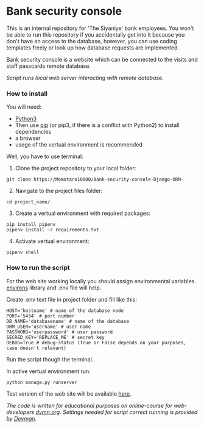 # Bank security console


This is an internal repository for 'The Siyaniye' bank employees. You won't be able to run this 
repository if you accidentally get into it because you don't have an access to the database, 
however, you can use coding templates freely or look up how database requests are implemented.

Bank security console is a website which can be connected to the visits and staff passcards 
remote database.

_Script runs local web server interacting with remote database._



### How to install


You will need:

* [Python3](https://www.python.org/downloads/) 
* Then use [pip](https://pypi.org/project/pip/) (or pip3, if there is a conflict with Python2) 
to install dependencies
* a browser
* usege of the vertual environment is recommended


Well, you have to use terminal:


1. Clone the project repository to your local folder:

```
git clone https://Momotaro10000/Bank-security-console-Django-ORM-
```


2. Navigate to the project files folder:

```
cd project_name/
```


3. Create a vertual environment with required packages:

```
pip install pipenv
pipenv install -r requirements.txt
```


4. Activate vertual environment:

```
pipenv shell
```


### How to run the script


For the web site working locally you should assign environmental variables. [environs](https://pypi.org/project/environs/) library and .env file will help.

Create .env text file in project folder and fill like this:

```
HOST='hostname' # name of the database node
PORT='5434' # port number
DB_NAME='databasename' # name of the database
ORM_USER='username' # user name
PASSWORD='userpassword' # user password
SECRED_KEY='REPLACE_ME' # secret key
DEBUG=True # debug-status (True or False depends on your purposes, case doesn't relevant)
```

Run the script though the terminal.

In active vertual environment run:

```
python manage.py runserver 
```

Test version of the web site will be available [here](http://127.0.0.1:8000).



_The code is written for educational purposes on online-course for web-developers [dvmn.org](https://dvmn.org/)._
_Settings needed for script correct running is provided by [Devman](https://dvmn.org/)._ 
